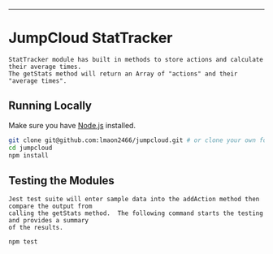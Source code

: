 
---

# JumpCloud StatTracker

```
StatTracker module has built in methods to store actions and calculate their average times.
The getStats method will return an Array of "actions" and their "average times".
```

## Running Locally

Make sure you have [Node.js](http://nodejs.org/) installed.

```sh
git clone git@github.com:lmaon2466/jumpcloud.git # or clone your own fork
cd jumpcloud
npm install
```

## Testing the Modules

```
Jest test suite will enter sample data into the addAction method then compare the output from
calling the getStats method.  The following command starts the testing and provides a summary
of the results.

npm test
```

